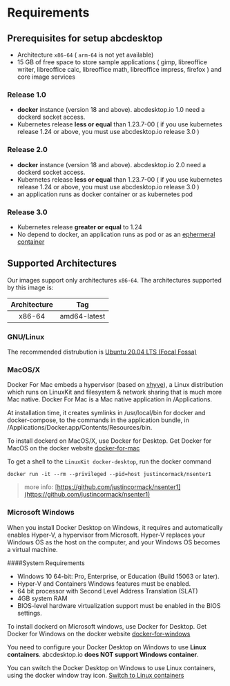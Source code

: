 # Requirements

## Prerequisites for setup abcdesktop

* Architecture `x86-64` ( `arm-64` is not yet available)
* 15 GB of free space to store sample applications ( gimp, libreoffice writer, libreoffice calc, libreoffice math, libreoffice impress, firefox ) and core image services

### Release 1.0 
* **docker** instance (version 18 and above). abcdesktop.io 1.0 need a dockerd socket access.
* Kubernetes release **less or equal** than 1.23.7-00 ( if you use kubernetes release 1.24 or above, you must use abcdesktop.io release 3.0  )

### Release 2.0 
* **docker** instance (version 18 and above). abcdesktop.io 2.0 need a dockerd socket access.  
* Kubernetes release **less or equal** than 1.23.7-00 ( if you use kubernetes release 1.24 or above, you must use abcdesktop.io release 3.0  )
* an application runs as docker container or as kubernetes pod

### Release 3.0 
* Kubernetes release **greater or equal** to 1.24
* No depend to docker, an application runs as pod or as an [ephermeral container](https://kubernetes.io/docs/concepts/workloads/pods/ephemeral-containers/)

## Supported Architectures

Our images support only architectures `x86-64`. The architectures supported by this image is:

| Architecture | Tag |
| :----: | --- |
| x86-64 | amd64-latest |


### GNU/Linux

The recommended distrubution is [Ubuntu 20.04 LTS (Focal Fossa)](https://releases.ubuntu.com/20.04/)


### MacOS/X

Docker For Mac embeds a hypervisor (based on [xhyve](https://github.com/machyve/xhyve)), a Linux distribution which runs on LinuxKit and filesystem & network sharing that is much more Mac native. Docker For Mac is a Mac native application in /Applications. 

At installation time, it creates symlinks in /usr/local/bin for docker and docker-compose, to the commands in the application bundle, in /Applications/Docker.app/Contents/Resources/bin.

To install dockerd on MacOS/X, use Docker for Desktop. Get Docker for MacOS on the docker website 
[docker-for-mac](https://docs.docker.com/docker-for-mac/)

To get a shell to the `LinuxKit docker-desktop`, run the docker command 

```
docker run -it --rm --privileged --pid=host justincormack/nsenter1
```

> more info: [https://github.com/justincormack/nsenter1](https://github.com/justincormack/nsenter1)



### Microsoft Windows

When you install Docker Desktop on Windows, it requires and automatically enables Hyper-V, a hypervisor from Microsoft. Hyper-V replaces your Windows OS as the host on the computer, and your Windows OS becomes a virtual machine. 

####System Requirements
* Windows 10 64-bit: Pro, Enterprise, or Education (Build 15063 or later).
* Hyper-V and Containers Windows features must be enabled.
* 64 bit processor with Second Level Address Translation (SLAT)
* 4GB system RAM
* BIOS-level hardware virtualization support must be enabled in the BIOS settings.


To install dockerd on Microsoft windows, use Docker for Desktop. Get Docker for Windows on the docker website 
[docker-for-windows](https://docs.docker.com/docker-for-windows/)

You need to configure your Docker Desktop on Windows to use **Linux containers**. 
abcdesktop.io **does NOT support Windows container**. 

You can switch the Docker Desktop on Windows to use Linux containers, using  the docker window tray icon. [Switch to Linux containers](/img/switchtolinuxcontainer.png)



